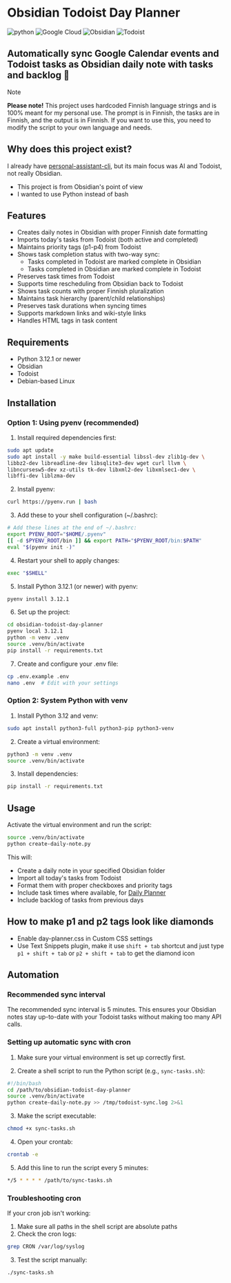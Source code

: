 # Obsidian Todoist Day Planner

![python](https://img.shields.io/badge/python-3670A0?style=for-the-badge&logo=python&logoColor=ffdd54) ![Google Cloud](https://img.shields.io/badge/GoogleCloud-%234285F4.svg?style=for-the-badge&logo=google-cloud&logoColor=white) ![Obsidian](https://img.shields.io/badge/Obsidian-%23483699.svg?style=for-the-badge&logo=obsidian&logoColor=white) ![Todoist](https://img.shields.io/badge/todoist-badge?style=for-the-badge&logo=todoist&logoColor=%23ffffff&color=%23E44332)

## Automatically sync Google Calendar events and Todoist tasks as Obsidian daily note with tasks and backlog 🦾

> [!NOTE] 
> **Please note!** This project uses hardcoded Finnish language strings and is 100% meant for my personal use. The prompt is in Finnish, the tasks are in Finnish, and the output is in Finnish. If you want to use this, you need to modify the script to your own language and needs.

## Why does this project exist?

I already have [personal-assistant-cli](https://github.com/ronilaukkarinen/personal-assistant-cli), but its main focus was AI and Todoist, not really Obsidian.

- This project is from Obsidian's point of view
- I wanted to use Python instead of bash

## Features

- Creates daily notes in Obsidian with proper Finnish date formatting
- Imports today's tasks from Todoist (both active and completed)
- Maintains priority tags (p1-p4) from Todoist
- Shows task completion status with two-way sync:
  - Tasks completed in Todoist are marked complete in Obsidian
  - Tasks completed in Obsidian are marked complete in Todoist
- Preserves task times from Todoist
- Supports time rescheduling from Obsidian back to Todoist
- Shows task counts with proper Finnish pluralization
- Maintains task hierarchy (parent/child relationships)
- Preserves task durations when syncing times
- Supports markdown links and wiki-style links
- Handles HTML tags in task content

## Requirements

- Python 3.12.1 or newer
- Obsidian
- Todoist
- Debian-based Linux

## Installation

### Option 1: Using pyenv (recommended)

1. Install required dependencies first:
```bash
sudo apt update
sudo apt install -y make build-essential libssl-dev zlib1g-dev \
libbz2-dev libreadline-dev libsqlite3-dev wget curl llvm \
libncursesw5-dev xz-utils tk-dev libxml2-dev libxmlsec1-dev \
libffi-dev liblzma-dev
```

2. Install pyenv:
```bash
curl https://pyenv.run | bash
```

3. Add these to your shell configuration (~/.bashrc):
```bash
# Add these lines at the end of ~/.bashrc:
export PYENV_ROOT="$HOME/.pyenv"
[[ -d $PYENV_ROOT/bin ]] && export PATH="$PYENV_ROOT/bin:$PATH"
eval "$(pyenv init -)"
```

4. Restart your shell to apply changes:
```bash
exec "$SHELL"
```

5. Install Python 3.12.1 (or newer) with pyenv:
```bash
pyenv install 3.12.1
```

6. Set up the project:
```bash
cd obsidian-todoist-day-planner
pyenv local 3.12.1
python -m venv .venv
source .venv/bin/activate
pip install -r requirements.txt
```

7. Create and configure your .env file:
```bash
cp .env.example .env
nano .env  # Edit with your settings
```

### Option 2: System Python with venv

1. Install Python 3.12 and venv:
```bash
sudo apt install python3-full python3-pip python3-venv
```

2. Create a virtual environment:
```bash
python3 -m venv .venv
source .venv/bin/activate
```

3. Install dependencies:
```bash
pip install -r requirements.txt
```

## Usage

Activate the virtual environment and run the script:
```bash
source .venv/bin/activate
python create-daily-note.py
```

This will:
- Create a daily note in your specified Obsidian folder
- Import all today's tasks from Todoist
- Format them with proper checkboxes and priority tags
- Include task times where available, for [Daily Planner](https://github.com/ivan-lednev/obsidian-day-planner)
- Include backlog of tasks from previous days

## How to make p1 and p2 tags look like diamonds

- Enable day-planner.css in Custom CSS settings
- Use Text Snippets plugin, make it use `shift + tab` shortcut and just type `p1 + shift + tab` or `p2 + shift + tab` to get the diamond icon

## Automation

### Recommended sync interval

The recommended sync interval is 5 minutes. This ensures your Obsidian notes stay up-to-date with your Todoist tasks without making too many API calls.

### Setting up automatic sync with cron

1. Make sure your virtual environment is set up correctly first.

2. Create a shell script to run the Python script (e.g., `sync-tasks.sh`):
```bash
#!/bin/bash
cd /path/to/obsidian-todoist-day-planner
source .venv/bin/activate
python create-daily-note.py >> /tmp/todoist-sync.log 2>&1
```

3. Make the script executable:
```bash
chmod +x sync-tasks.sh
```

4. Open your crontab:
```bash
crontab -e
```

5. Add this line to run the script every 5 minutes:
```bash
*/5 * * * * /path/to/sync-tasks.sh
```

### Troubleshooting cron

If your cron job isn't working:

1. Make sure all paths in the shell script are absolute paths
2. Check the cron logs:
```bash
grep CRON /var/log/syslog
```

3. Test the script manually:
```bash
./sync-tasks.sh
```
